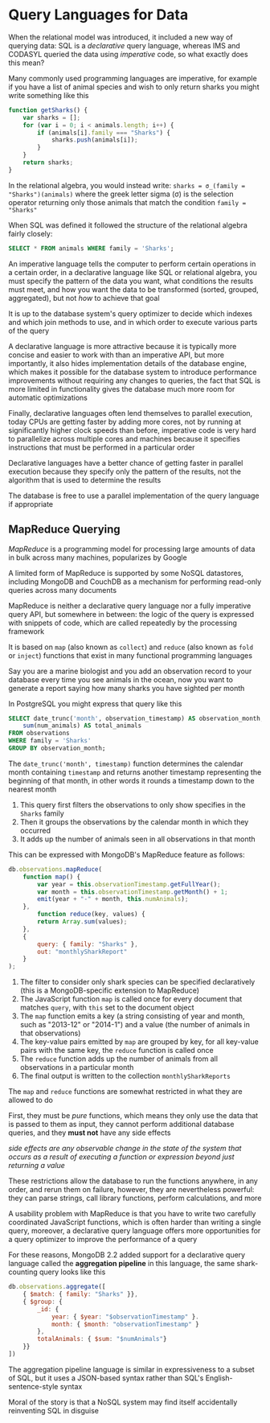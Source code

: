 # Query Languages for Data
When the relational model was introduced, it included a new way of querying data: SQL is a *declarative* query language, whereas IMS and CODASYL queried the data using *imperative* code, so what exactly does this mean?

Many commonly used programming languages are imperative, for example if you have a list of animal species and wish to only return sharks you might write something like this
```javascript
function getSharks() {
    var sharks = [];
    for (var i = 0; i < animals.length; i++) {
        if (animals[i].family === "Sharks") {
            sharks.push(animals[i]);
        }
    }
    return sharks;
}
```
In the relational algebra, you would instead write: `sharks = σ_(family = "Sharks")(animals)` where the greek letter sigma (σ) is the selection operator returning only those animals that match the condition `family = "Sharks"`

When SQL was defined it followed the structure of the relational algebra fairly closely: 
```SQL 
SELECT * FROM animals WHERE family = 'Sharks';
```

An imperative language tells the computer to perform certain operations in a certain order, in a declarative language like SQL or relational algebra, you must specify the pattern of the data you want, what conditions the results must meet, and how you want the data to be transformed (sorted, grouped, aggregated), but not *how* to achieve that goal

It is up to the database system's query optimizer to decide which indexes and which join methods to use, and in which order to execute various parts of the query

A declarative language is more attractive because it is typically more concise and easier to work with than an imperative API, but more importantly, it also hides implementation details of the database engine, which makes it possible for the database system to introduce performance improvements without requiring any changes to queries, the fact that SQL is more limited in functionality gives the database much more room for automatic optimizations

Finally, declarative languages often lend themselves to parallel execution, today CPUs are getting faster by adding more cores, not by running at significantly higher clock speeds than before, imperative code is very hard to parallelize across multiple cores and machines because it specifies instructions that must be performed in a particular order

Declarative languages have a better chance of getting faster in parallel execution because they specify only the pattern of the results, not the algorithm that is used to determine the results

The database is free to use a parallel implementation of the query language if appropriate

## MapReduce Querying
*MapReduce* is a programming model for processing large amounts of data in bulk across many machines, popularizes by Google

A limited form of MapReduce is supported by some NoSQL datastores, including MongoDB and CouchDB as a mechanism for performing read-only queries across many documents

MapReduce is neither a declarative query language nor a fully imperative query API, but somewhere in between: the logic of the query is expressed with snippets of code, which are called repeatedly by the processing framework

It is based on `map` (also known as `collect`) and `reduce` (also known as `fold` or `inject`) functions that exist in many functional programming languages

Say you are a marine biologist and you add an observation record to your database every time you see animals in the ocean, now you want to generate a report saying how many sharks you have sighted per month

In PostgreSQL you might express that query like this
```SQL
SELECT date_trunc('month', observation_timestamp) AS observation_month,
    sum(num_animals) AS total_animals
FROM observations
WHERE family = 'Sharks'
GROUP BY observation_month;
```
The `date_trunc('month', timestamp)` function determines the calendar month containing `timestamp` and returns another timestamp representing the beginning of that month, in other words it rounds a timestamp down to the nearest month

1. This query first filters the observations to only show specifies in the `Sharks` family
2. Then it groups the observations by the calendar month in which they occurred
3. It adds up the number of animals seen in all observations in that month

This can be expressed with MongoDB's MapReduce feature as follows:
```javascript
db.observations.mapReduce(
    function map() {
        var year = this.observationTimestamp.getFullYear();
        var month = this.observationTimestamp.getMonth() + 1;
        emit(year + "-" + month, this.numAnimals);
    },
        function reduce(key, values) {
        return Array.sum(values);
    },
    {
        query: { family: "Sharks" },
        out: "monthlySharkReport"
    }
);
```
1. The filter to consider only shark species can be specified declaratively (this is a MongoDB-specific extension to MapReduce)
2. The JavaScript function `map` is called once for every document that matches `query`, with `this` set to the document object
3. The `map` function emits a key (a string consisting of year and month, such as "2013-12" or "2014-1") and a value (the number of animals in that observations)
4. The key-value pairs emitted by `map` are grouped by key, for all key-value pairs with the same key, the `reduce` function is called once
5. The `reduce` function adds up the number of animals from all observations in a particular month
6. The final output is written to the collection `monthlySharkReports`

The `map` and `reduce` functions are somewhat restricted in what they are allowed to do

First, they must be *pure* functions, which means they only use the data that is passed to them as input, they cannot perform additional database queries, and they **must not** have any side effects

*side effects are any observable change in the state of the system that occurs as a result of executing a function or expression beyond just returning a value*

These restrictions allow the database to run the functions anywhere, in any order, and rerun them on failure, however, they are nevertheless powerful: they can parse strings, call library functions, perform calculations, and more

A usability problem with MapReduce is that you have to write two carefully coordinated JavaScript functions, which is often harder than writing a single query, moreover, a declarative query language offers more opportunities for a query optimizer to improve the performance of a query

For these reasons, MongoDB 2.2 added support for a declarative query language called the **aggregation pipeline** in this language, the same shark-counting query looks like this

```javascript
db.observations.aggregate([
    { $match: { family: "Sharks" }},
    { $group: {
        _id: {
            year: { $year: "$observationTimestamp" }.
            month: { $month: "observationTimestamp" }
        },
        totalAnimals: { $sum: "$numAnimals"}
    }}
])
```

The aggregation pipeline language is similar in expressiveness to a subset of SQL, but it uses a JSON-based syntax rather than SQL's English-sentence-style syntax

Moral of the story is that a NoSQL system may find itself accidentally reinventing SQL in disguise 